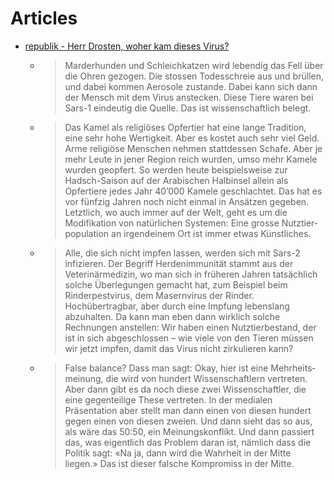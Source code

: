 # Articles

 - [republik - Herr Drosten, woher kam dieses Virus?](https://www.republik.ch/2021/06/05/herr-drosten-woher-kam-dieses-virus)
   - > Marder­hunden und Schleich­katzen wird lebendig das Fell über die Ohren gezogen. Die stossen Todes­schreie aus und brüllen, und dabei kommen Aerosole zustande. Dabei kann sich dann der Mensch mit dem Virus anstecken. Diese Tiere waren bei Sars-1 eindeutig die Quelle. Das ist wissenschaftlich belegt.
   - > Das Kamel als religiöses Opfertier hat eine lange Tradition, eine sehr hohe Wertigkeit. Aber es kostet auch sehr viel Geld. Arme religiöse Menschen nehmen statt­dessen Schafe. Aber je mehr Leute in jener Region reich wurden, umso mehr Kamele wurden geopfert. So werden heute beispiels­weise zur Hadsch-Saison auf der Arabischen Halbinsel allein als Opfertiere jedes Jahr 40’000 Kamele geschlachtet. Das hat es vor fünfzig Jahren noch nicht einmal in Ansätzen gegeben. Letztlich, wo auch immer auf der Welt, geht es um die Modifikation von natürlichen Systemen: Eine grosse Nutztier­population an irgend­einem Ort ist immer etwas Künstliches.
   - > Alle, die sich nicht impfen lassen, werden sich mit Sars-2 infizieren. Der Begriff Herden­immunität stammt aus der Veterinär­medizin, wo man sich in früheren Jahren tatsächlich solche Überlegungen gemacht hat, zum Beispiel beim Rinderpest­virus, dem Masern­virus der Rinder. Hochübertragbar, aber durch eine Impfung lebenslang abzuhalten. Da kann man eben dann wirklich solche Rechnungen anstellen: Wir haben einen Nutztier­bestand, der ist in sich abgeschlossen – wie viele von den Tieren müssen wir jetzt impfen, damit das Virus nicht zirkulieren kann?
   - > False balance?
Dass man sagt: Okay, hier ist eine Mehrheits­meinung, die wird von hundert Wissenschaftlern vertreten. Aber dann gibt es da noch diese zwei Wissenschaftler, die eine gegenteilige These vertreten. In der medialen Präsentation aber stellt man dann einen von diesen hundert gegen einen von diesen zweien. Und dann sieht das so aus, als wäre das 50:50, ein Meinungs­konflikt. Und dann passiert das, was eigentlich das Problem daran ist, nämlich dass die Politik sagt: «Na ja, dann wird die Wahrheit in der Mitte liegen.» Das ist dieser falsche Kompromiss in der Mitte.
